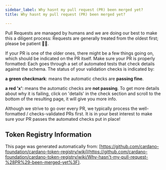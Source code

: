 ```yaml
--- 
sidebar_label: Why hasnt my pull request (PR) been merged yet?
title: Why hasnt my pull request (PR) been merged yet?

--- 
```

Pull Requests are managed by humans and we are doing our best to make this a diligent process: Requests are generally treated from the oldest first; please be patient 🧘‍♂️.

If your PR is one of the older ones, there might be a few things going on, which should be indicated on the PR itself. Make sure your PR is properly formatted: Each goes through a set of automated tests that check details against the schema.
The status of your validation checks is indicated by:

**a green checkmark**: means the automatic checks are **passing fine**.

**a red 'x'**: means the automatic checks are **not passing**. To get more details about why it is failing, click on 'details' in the check section and scroll to the bottom of the resulting page, it will give you more info. 

Although we strive to go over every PR, we typically process the well-formatted / checks-validated PRs first. It is in your best interest to make sure your PR passes the automated checks put in place!  
## Token Registry Information  
This page was generated automatically from: [https://github.com/cardano-foundation/cardano-token-registry/wiki](https://github.com/cardano-foundation/cardano-token-registry/wiki/Why-hasn't-my-pull-request-%28PR%29-been-merged-yet%3F).